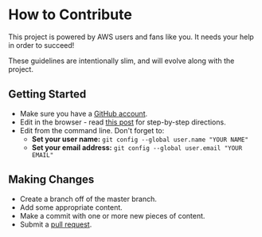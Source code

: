 # How to Contribute

This project is powered by AWS users and fans like you. It needs your help in order to succeed!

These guidelines are intentionally slim, and will evolve along with the project. 

## Getting Started

* Make sure you have a [GitHub account](https://github.com/signup/free).
* Edit in the browser - read [this post](https://aws.amazon.com/blogs/aws/aws-week-in-review-coming-back-with-your-help/) for step-by-step directions.
* Edit from the command line. Don't forget to:
  * **Set your user name:** `git config --global user.name "YOUR NAME"`
  * **Set your email address:** `git config --global user.email "YOUR EMAIL"`


## Making Changes

* Create a branch off of the master branch.
* Add some appropriate content.
* Make a commit with one or more new pieces of content.
* Submit a [pull request](https://help.github.com/articles/creating-a-pull-request/).



